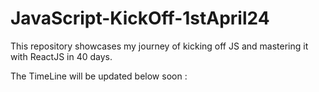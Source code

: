 # JavaScript-KickOff-1stApril24
This repository showcases my journey of kicking off JS and mastering it with ReactJS in 40 days.

The TimeLine will be updated below soon :
